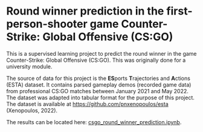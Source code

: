 # Round winner prediction in the first-person-shooter game Counter-Strike: Global Offensive (CS:GO)
 
This is a supervised learning project to predict the round winner in the game Counter-Strike: Global Offensive (CS:GO). This was originally done for a university module.

The source of data for this project is the **ES**ports **T**rajectories and **A**ctions (ESTA) dataset. It contains parsed gameplay demos (recorded game data) from professional CS:GO matches between January 2021 and May 2022. The dataset was adapted into tabular format for the purpose of this project. The dataset is available at https://github.com/pnxenopoulos/esta (Xenopoulos, 2022).

The results can be located here: [csgo_round_winner_prediction.ipynb](csgo_round_winner_prediction.ipynb).
